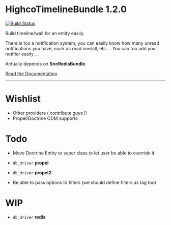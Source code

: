 HighcoTimelineBundle 1.2.0
==========================

[![Build Status](https://secure.travis-ci.org/stephpy/TimelineBundle.png)](http://travis-ci.org/stephpy/TimelineBundle)

Build timeline/wall for an entity easily.

There is too a notification system, you can easily know how many unread notifications you have, mark as read one/all, etc ... You can too add your notifier easily ...

Actually depends on **SncRedisBundle**.

[Read the Documentation](https://github.com/stephpy/TimelineBundle/blob/master/Resources/doc/index.markdown)

---------------

# Wishlist

- Other providers ( contribute guys !)
- Propel/Doctrine ODM supports

# Todo

- Move Doctrine Entity to super class to let user be able to override it.
- `db_driver` **propel**
- `db_driver` **propel2**

- Be able to pass options to filters (we should define filters as tag too)

# WIP

- `db_driver` **redis**

